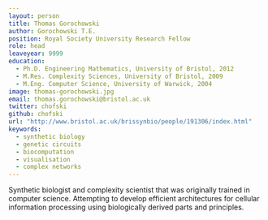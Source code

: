```yaml
---
layout: person
title: Thomas Gorochowski
author: Gorochowski T.E.
position: Royal Society University Research Fellow
role: head
leaveyear: 9999
education:
  - Ph.D. Engineering Mathematics, University of Bristol, 2012
  - M.Res. Complexity Sciences, University of Bristol, 2009
  - M.Eng. Computer Science, University of Warwick, 2004
image: thomas-gorochowski.jpg
email: thomas.gorochowski@bristol.ac.uk
twitter: chofski
github: chofski
url: "http://www.bristol.ac.uk/brissynbio/people/191306/index.html"
keywords:
  - synthetic biology
  - genetic circuits
  - biocomputation
  - visualisation
  - complex networks
---
```

Synthetic biologist and complexity scientist that was originally trained in computer science. Attempting to develop efficient architectures for cellular information processing using biologically derived parts and principles.

